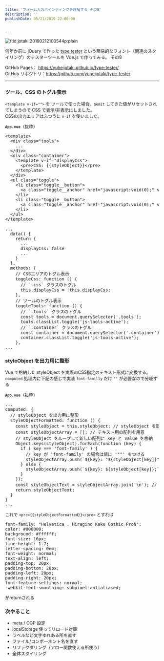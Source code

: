 ```yaml
---
title: 'フォーム入力バインディングを理解する その8'
description: ''
publishDate: 05/21/2019 22:00:00


---
```

<p><span itemscope itemtype="http://schema.org/Photograph"><img src="/images/hatena/20190212100544.png" alt="f:id:jotaki:20190212100544p:plain" title="f:id:jotaki:20190212100544p:plain" class="hatena-fotolife" itemprop="image"></span></p>

<p>何年か前に jQuery で作った <a href="https://yuheijotaki.com/demo/type_tester/1.1/">type tester</a> という簡易的なフォント（関連のスタイリング）のテスターツールを Vue.js で作ってみる。 その8</p>

<p>GitHub Pages： <a href="https://yuheijotaki.github.io/type-tester/">https://yuheijotaki.github.io/type-tester/</a><br/>
GitHub リポジトリ：<a href="https://github.com/yuheijotaki/type-tester">https://github.com/yuheijotaki/type-tester</a></p>

<hr />

<h3>ツール、CSS のトグル表示</h3>

<p><code>&lt;template v-if=""&gt;</code> を ツールで使った場合、<code>$emit</code> してきた値がリセットされてしまうので CSS で表示/非表示にしました。<br/>
CSSの出力エリアはふつうに <code>v-if</code> を使いました。</p>

<p><strong><code>App.vue</code></strong>（抜粋）</p>

<pre class="code lang-javascript" data-lang="javascript" data-unlink>&lt;template&gt;
  &lt;div <span class="synStatement">class</span>=<span class="synConstant">&quot;tools&quot;</span>&gt;
    ...
  &lt;/div&gt;
  &lt;div <span class="synStatement">class</span>=<span class="synConstant">&quot;container&quot;</span>&gt;
    &lt;template v-<span class="synStatement">if</span>=<span class="synConstant">&quot;displayCss&quot;</span>&gt;
      &lt;pre&gt;CSS: <span class="synIdentifier">{{</span>styleObject<span class="synIdentifier">}}</span>&lt;/pre&gt;
    &lt;/template&gt;
  &lt;/div&gt;
  &lt;ul <span class="synStatement">class</span>=<span class="synConstant">&quot;toggle&quot;</span>&gt;
    &lt;li <span class="synStatement">class</span>=<span class="synConstant">&quot;toggle__button&quot;</span>&gt;
      &lt;a <span class="synStatement">class</span>=<span class="synConstant">&quot;toggle__anchor&quot;</span> href=<span class="synConstant">&quot;javascript:void(0);&quot;</span> v-on:click=<span class="synConstant">&quot;toggleTools&quot;</span>&gt;Tools toggle button&lt;/a&gt;
    &lt;/li&gt;
    &lt;li <span class="synStatement">class</span>=<span class="synConstant">&quot;toggle__button&quot;</span>&gt;
      &lt;a <span class="synStatement">class</span>=<span class="synConstant">&quot;toggle__anchor&quot;</span> href=<span class="synConstant">&quot;javascript:void(0);&quot;</span> v-on:click=<span class="synConstant">&quot;toggleCss&quot;</span>&gt;CSS toggle button&lt;/a&gt;
    &lt;/li&gt;
  &lt;/ul&gt;
&lt;/template&gt;

...
  data() <span class="synIdentifier">{</span>
    <span class="synStatement">return</span> <span class="synIdentifier">{</span>
      ...
      displayCss: <span class="synConstant">false</span>
      ...
    <span class="synIdentifier">}</span>
  <span class="synIdentifier">}</span>,
  methods: <span class="synIdentifier">{</span>
    <span class="synComment">// CSSエリアのトグル表示</span>
    toggleCss: <span class="synIdentifier">function</span> () <span class="synIdentifier">{</span>
      <span class="synComment">// `.css` クラスのトグル</span>
      <span class="synIdentifier">this</span>.displayCss = !<span class="synIdentifier">this</span>.displayCss;
    <span class="synIdentifier">}</span>,
    <span class="synComment">// ツールのトグル表示</span>
    toggleTools: <span class="synIdentifier">function</span> () <span class="synIdentifier">{</span>
      <span class="synComment">// `.tools` クラスのトグル</span>
      <span class="synStatement">const</span> tools = <span class="synStatement">document</span>.querySelector(<span class="synConstant">'.tools'</span>);
      tools.classList.toggle(<span class="synConstant">'js-tools-active'</span>);
      <span class="synComment">// `.container` クラスのトグル</span>
      <span class="synStatement">const</span> container = <span class="synStatement">document</span>.querySelector(<span class="synConstant">'.container'</span>);
      container.classList.toggle(<span class="synConstant">'js-tools-active'</span>);
    <span class="synIdentifier">}</span>,
...
</pre>


<h3>styleObject を出力用に整形</h3>

<p>Vue で格納した styleObject を実際のCSS指定のテキスト形式に変換する。<br/>
<code>computed</code> 処理内に下記の感じで実装 <code>font-familly</code> だけ <code>""</code> が必要なので分岐する</p>

<p><strong><code>App.vue</code></strong>（抜粋）</p>

<pre class="code lang-javascript" data-lang="javascript" data-unlink>...
computed: <span class="synIdentifier">{</span>
  <span class="synComment">// styleObject を出力用に整形</span>
  styleObjectFormatted: <span class="synIdentifier">function</span> () <span class="synIdentifier">{</span>
    <span class="synStatement">const</span> styleObject = <span class="synIdentifier">this</span>.styleObject; <span class="synComment">// styleObject を取得</span>
    <span class="synStatement">const</span> styleObjectArray = <span class="synIdentifier">[]</span>; <span class="synComment">// テキスト用の配列を用意</span>
    <span class="synComment">// styleObject をループして新しい配列に key と value を格納</span>
    <span class="synType">Object</span>.keys(styleObject).forEach(<span class="synIdentifier">function</span> (key) <span class="synIdentifier">{</span>
      <span class="synStatement">if</span> ( key === <span class="synConstant">'font-family'</span> ) <span class="synIdentifier">{</span>
        <span class="synComment">// key が 'font-family' の場合は値に '&quot;&quot;' をつける</span>
        styleObjectArray.push(`$<span class="synIdentifier">{</span>key<span class="synIdentifier">}</span>: <span class="synConstant">&quot;${styleObject[key]}&quot;</span>;`);
      <span class="synIdentifier">}</span> <span class="synStatement">else</span> <span class="synIdentifier">{</span>
        styleObjectArray.push(`$<span class="synIdentifier">{</span>key<span class="synIdentifier">}</span>: $<span class="synIdentifier">{</span>styleObject<span class="synIdentifier">[</span>key<span class="synIdentifier">]}</span>;`);
      <span class="synIdentifier">}</span>
    <span class="synIdentifier">}</span>);
    <span class="synStatement">const</span> styleObjectText = styleObjectArray.join(<span class="synSpecial">'\n'</span>); <span class="synComment">// 1行ずつ改行処理</span>
    <span class="synStatement">return</span> styleObjectText;
  <span class="synIdentifier">}</span>
<span class="synIdentifier">}</span>
...
</pre>


<p>これで <code>&lt;pre&gt;{{styleObjectFormatted}}&lt;/pre&gt;</code> とすれば</p>

<pre class="code lang-css" data-lang="css" data-unlink><span class="synError">font</span>-family: <span class="synConstant">&quot;Helvetica , Hiragino Kaku Gothic ProN&quot;</span>;
color: #000000;
background: <span class="synIdentifier">#ffffff</span>;
<span class="synError">font</span>-size: 16px;
<span class="synType">line-height</span>: 1.7;
<span class="synType">letter-spacing</span>: 0em;
<span class="synError">font</span>-weight: normal;
<span class="synType">text-align</span>: left;
padding-top: 20px;
padding-bottom: 20px;
padding-left: 20px;
padding-right: 20px;
<span class="synError">font</span>-feature-settings: normal;
-webkit-<span class="synError">font</span>-smoothing: subpixel-antialiased;
</pre>


<p>がreturnされる</p>

<h3>次やること</h3>

<ul>
<li>meta / OGP 設定</li>
<li>localStorage 使ってリロード対策</li>
<li>ラベルなど文字ゆれある所を直す</li>
<li>ファイル/コンポーネント名を直す</li>
<li>リファクタリング（アロー関数使える所使う）</li>
<li>全体スタイリング</li>
</ul>
